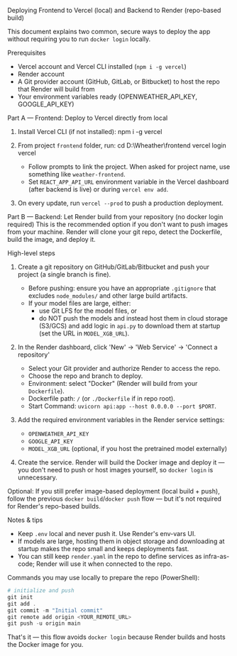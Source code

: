Deploying Frontend to Vercel (local) and Backend to Render (repo-based build)

This document explains two common, secure ways to deploy the app without requiring you to run `docker login` locally.

Prerequisites
- Vercel account and Vercel CLI installed (`npm i -g vercel`)
- Render account
- A Git provider account (GitHub, GitLab, or Bitbucket) to host the repo that Render will build from
- Your environment variables ready (OPENWEATHER_API_KEY, GOOGLE_API_KEY)

Part A — Frontend: Deploy to Vercel directly from local
1. Install Vercel CLI (if not installed):
   npm i -g vercel

2. From project `frontend` folder, run:
   cd D:\Wheather\frontend
   vercel login
   vercel

   - Follow prompts to link the project. When asked for project name, use something like `weather-frontend`.
   - Set `REACT_APP_API_URL` environment variable in the Vercel dashboard (after backend is live) or during `vercel env add`.

3. On every update, run `vercel --prod` to push a production deployment.

Part B — Backend: Let Render build from your repository (no docker login required)
This is the recommended option if you don't want to push images from your machine. Render will clone your git repo, detect the Dockerfile, build the image, and deploy it.

High-level steps
1. Create a git repository on GitHub/GitLab/Bitbucket and push your project (a single branch is fine).
   - Before pushing: ensure you have an appropriate `.gitignore` that excludes `node_modules/` and other large build artifacts.
   - If your model files are large, either:
     - use Git LFS for the model files, or
     - do NOT push the models and instead host them in cloud storage (S3/GCS) and add logic in `api.py` to download them at startup (set the URL in `MODEL_XGB_URL`).

2. In the Render dashboard, click 'New' → 'Web Service' → 'Connect a repository'
   - Select your Git provider and authorize Render to access the repo.
   - Choose the repo and branch to deploy.
   - Environment: select "Docker" (Render will build from your `Dockerfile`).
   - Dockerfile path: `/` (or `./Dockerfile` if in repo root).
   - Start Command: `uvicorn api:app --host 0.0.0.0 --port $PORT`.

3. Add the required environment variables in the Render service settings:
   - `OPENWEATHER_API_KEY`
   - `GOOGLE_API_KEY`
   - `MODEL_XGB_URL` (optional, if you host the pretrained model externally)

4. Create the service. Render will build the Docker image and deploy it — you don't need to push or host images yourself, so `docker login` is unnecessary.

Optional: If you still prefer image-based deployment (local build + push), follow the previous `docker build`/`docker push` flow — but it's not required for Render's repo-based builds.

Notes & tips
- Keep `.env` local and never push it. Use Render's env-vars UI.
- If models are large, hosting them in object storage and downloading at startup makes the repo small and keeps deployments fast.
- You can still keep `render.yaml` in the repo to define services as infra-as-code; Render will use it when connected to the repo.

Commands you may use locally to prepare the repo (PowerShell):
```powershell
# initialize and push
git init
git add .
git commit -m "Initial commit"
git remote add origin <YOUR_REMOTE_URL>
git push -u origin main
```

That's it — this flow avoids `docker login` because Render builds and hosts the Docker image for you.
